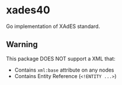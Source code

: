 # xades40

Go implementation of XAdES standard.

## Warning

This package DOES NOT support a XML that:
- Contains `xml:base` attribute on any nodes
- Contains Entity Reference (`<!ENTITY ...>`)
